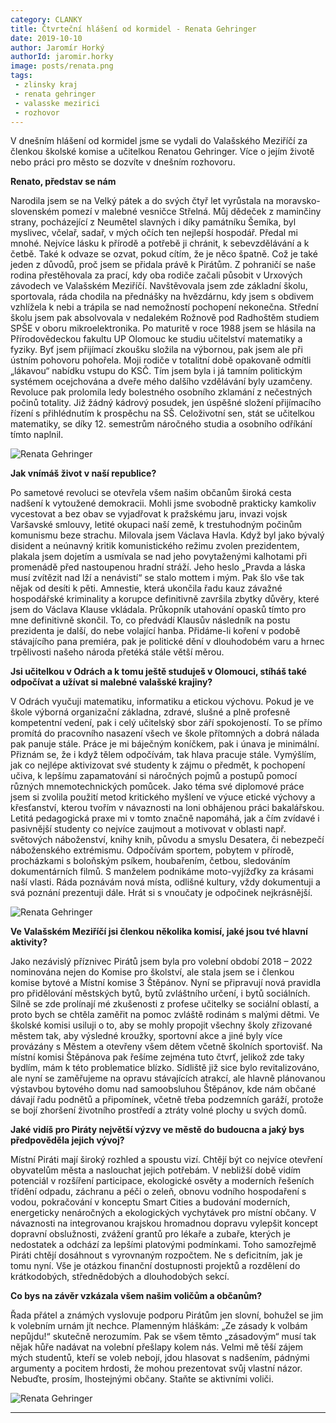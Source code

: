 ```yaml
---
category: CLANKY
title: Čtvrteční hlášení od kormidel - Renata Gehringer
date: 2019-10-10
author: Jaromír Horký
authorId: jaromir.horky
image: posts/renata.png   
tags: 
 - zlinsky kraj
 - renata gehringer
 - valasske mezirici
 - rozhovor
---
```


V dnešním hlášení od kormidel jsme se vydali do Valašského Meziříčí za členkou školské komise a učitelkou Renatou Gehringer. Více o jejím životě nebo práci pro město se dozvíte v dnešním rozhovoru. 

**Renato, představ se nám**

Narodila jsem se na Velký pátek a do svých čtyř let vyrůstala na moravsko-slovenském pomezí v malebné vesničce Střelná. Můj dědeček z maminčiny strany, pocházející z Neumětel slavných i díky památníku Šemíka, byl myslivec, včelař, sadař, v mých očích ten nejlepší hospodář. Předal mi mnohé. Nejvíce lásku k přírodě a potřebě ji chránit, k sebevzdělávání a k četbě. Také k odvaze se ozvat, pokud cítím, že je něco špatně. Což je také jeden z důvodů, proč jsem se přidala právě k Pirátům. Z pohraničí se naše rodina přestěhovala za prací, kdy oba rodiče začali působit v Urxových závodech ve Valašském Meziříčí. Navštěvovala jsem zde základní školu, sportovala, ráda chodila na přednášky na hvězdárnu, kdy jsem s obdivem vzhlížela k nebi a trápila se nad nemožností pochopení nekonečna. Střední školu jsem pak absolvovala v nedalekém Rožnově pod Radhoštěm studiem SPŠE v oboru mikroelektronika. Po maturitě v roce 1988 jsem se hlásila na Přírodovědeckou fakultu UP Olomouc ke studiu učitelství matematiky a fyziky. Byť jsem přijímací zkoušku složila na výbornou, pak jsem ale při ústním pohovoru pohořela. Moji rodiče v totalitní době opakovaně odmítli „lákavou“ nabídku vstupu do KSČ. Tím jsem byla i já tamním politickým systémem ocejchována a dveře mého dalšího vzdělávání byly uzamčeny. Revoluce pak prolomila ledy bolestného osobního zklamání z nečestných počinů totality. Již žádný kádrový posudek, jen úspěšné složení přijímacího řízení s přihlédnutím k prospěchu na SŠ. Celoživotní sen, stát se učitelkou matematiky, se díky 12. semestrům náročného studia a osobního odříkání tímto naplnil.

![Renata Gehringer](https://zlinsky.pirati.cz/assets/img/posts/renata2.JPG)

**Jak vnímáš život v naší republice?**

Po sametové revoluci se otevřela všem našim občanům široká cesta nadšení k vytoužené demokracii. Mohli jsme svobodně prakticky kamkoliv vycestovat a bez obav se vyjadřovat k pražskému jaru, invazi vojsk Varšavské smlouvy, letité okupaci naší země, k trestuhodným počinům komunismu beze strachu. Milovala jsem Václava Havla. Když byl jako bývalý disident a neúnavný kritik komunistického režimu zvolen prezidentem, plakala jsem dojetím a usmívala se nad jeho povytaženými kalhotami při promenádě před nastoupenou hradní stráží. Jeho heslo „Pravda a láska musí zvítězit nad lží a nenávistí“ se stalo mottem i mým. Pak šlo vše tak nějak od desíti k pěti. Amnestie, která ukončila řadu kauz závažné hospodářské kriminality a korupce definitivně završila zbytky důvěry, které jsem do Václava Klause vkládala. Průkopník utahování opasků tímto pro mne definitivně skončil. To, co předvádí Klausův následník na postu prezidenta je další, do nebe volající hanba. Přidáme-li koření v podobě stávajícího pana premiéra, pak je politické dění v dlouhodobém varu a hrnec trpělivosti našeho národa přetéká stále větší měrou.

**Jsi učitelkou v Odrách a k tomu ještě studuješ v Olomouci, stíháš také odpočívat a užívat si malebné valašské krajiny?**

V Odrách vyučuji matematiku, informatiku a etickou výchovu. Pokud je ve škole výborná organizační základna, zdravé, slušné a plně profesně kompetentní vedení, pak i celý učitelský sbor září spokojeností. To se přímo promítá do pracovního nasazení všech ve škole přítomných a dobrá nálada pak panuje stále. Práce je mi báječným koníčkem, pak i únava je minimální. Přiznám se, že i když tělem odpočívám, tak hlava pracuje stále. Vymýšlím, jak co nejlépe aktivizovat své studenty k zájmu o předmět, k pochopení učiva, k lepšímu zapamatování si náročných pojmů a postupů pomocí různých mnemotechnických pomůcek.  Jako téma své diplomové práce jsem si zvolila použití metod kritického myšlení ve výuce etické výchovy a křesťanství, kterou tvořím v návaznosti na loni obhájenou práci bakalářskou. Letitá pedagogická praxe mi v tomto značně napomáhá, jak a čím zvídavé i pasivnější studenty co nejvíce zaujmout a motivovat v oblasti např. světových náboženství, knihy knih, původu a smyslu Desatera, či nebezpečí náboženského extrémismu. Odpočívám sportem, pobytem v přírodě, procházkami s boloňským psíkem, houbařením, četbou, sledováním dokumentárních filmů. S manželem podnikáme moto-vyjížďky za krásami naší vlasti.  Ráda poznávám nová místa, odlišné kultury, vždy dokumentuji a svá poznání prezentuji dále. Hrát si s vnoučaty je odpočinek nejkrásnější. 

![Renata Gehringer](https://zlinsky.pirati.cz/assets/img/posts/renata3.jpg)

**Ve Valašském Meziříčí jsi členkou několika komisí, jaké jsou tvé hlavní aktivity?**

Jako nezávislý příznivec Pirátů jsem byla pro volební období 2018 – 2022 nominována nejen do Komise pro školství, ale stala jsem se i členkou komise bytové a Místní komise 3 Štěpánov. Nyní se připravují nová pravidla pro přidělování městských bytů, bytů zvláštního určení, i bytů sociálních. Silně se zde prolínají mé zkušenosti z profese učitelky se sociální oblastí, a proto bych se chtěla zaměřit na pomoc zvláště rodinám s malými dětmi. Ve školské komisi usiluji o to, aby se mohly propojit všechny školy zřizované městem tak, aby výsledné kroužky, sportovní akce a jiné byly více provázány s Městem a otevřeny všem dětem včetně školních sportovišť. Na místní komisi Štěpánova pak řešíme zejména tuto čtvrť, jelikož zde taky bydlím, mám k této problematice blízko. Sídliště již sice bylo revitalizováno, ale nyní se zaměřujeme na opravu stávajících atrakcí, ale hlavně plánovanou výstavbou bytového domu nad samoobsluhou Štěpánov, kde nám občané dávají řadu podnětů a připomínek, včetně třeba podzemních garáží, protože se bojí zhoršení životního prostředí a ztráty volné plochy u svých domů.

**Jaké vidíš pro Piráty největší výzvy ve městě do budoucna a jaký bys předpověděla jejich vývoj?**

Místní Piráti mají široký rozhled a spoustu vizí. Chtějí být co nejvíce otevření obyvatelům města a naslouchat jejich potřebám. V nebližší době vidím potenciál v rozšíření participace, ekologické osvěty a moderních řešeních třídění odpadu, záchranu a péči o zeleň, obnovu vodního hospodaření s vodou, pokračování v konceptu Smart Cities a budování moderních, energeticky nenáročných a ekologických vychytávek pro místní občany. V návaznosti na integrovanou krajskou hromadnou dopravu vylepšit koncept dopravní obslužnosti, zvážení grantů pro lékaře a zubaře, kterých je nedostatek a odchází za lepšími platovými podmínkami. Toho samozřejmě Piráti chtějí dosáhnout s vyrovnaným rozpočtem. Ne s deficitním, jak je tomu nyní. Vše je otázkou finanční dostupnosti projektů a rozdělení do krátkodobých, střednědobých a dlouhodobých sekcí.

**Co bys na závěr vzkázala všem našim voličům a občanům?**

Řada přátel a známých vyslovuje podporu Pirátům jen slovní, bohužel se jim k volebním urnám jít nechce. Plamenným hláškám: „Ze zásady k volbám nepůjdu!“ skutečně nerozumím. Pak se všem těmto „zásadovým“ musí tak nějak hůře nadávat na volební přešlapy kolem nás.  Velmi mě těší zájem mých studentů, kteří se voleb nebojí, jdou hlasovat s nadšením, pádnými argumenty a pocitem hrdosti, že mohou prezentovat svůj vlastní názor. Nebuďte, prosím, lhostejnými občany. Staňte se aktivními voliči. 

![Renata Gehringer](https://zlinsky.pirati.cz/assets/img/posts/renata4.jpg)

---
